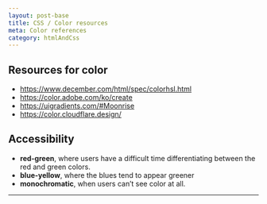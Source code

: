 ```yaml
---
layout: post-base
title: CSS / Color resources
meta: Color references
category: htmlAndCss
---
```

## Resources for color

* <https://www.december.com/html/spec/colorhsl.html>
* <https://color.adobe.com/ko/create>
* <https://uigradients.com/#Moonrise>
* <https://color.cloudflare.design/>

## Accessibility

* **red-green**, where users have a difficult time differentiating between the red and green colors.
* **blue-yellow**, where the blues tend to appear greener
* **monochromatic**, when users can’t see color at all.

---
